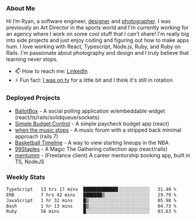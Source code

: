 ### About Me
Hi I’m Ryan, a software engineer, [designer](https://www.denvermullets.com/video) and [photographer](https://www.denvermullets.com/). I was previously an Art Director in the sports world and I'm currently working for an agency where I work on some cool stuff that I can't share! I'm really big into side projects and just enjoy coding and figuring out how to make apps hum. I love working with React, Typescript, Node.js, Ruby, and Ruby on Rails. I'm passionate about photography and design and I truly believe that learning never stops.

- 📫 How to reach me: [LinkedIn](https://www.linkedin.com/in/ryanvaznis)
- ⚡ Fun fact: [I was on tv](https://vimeo.com/381425882) for a little bit and I think it's still in rotation

### Deployed Projects
- [BallotBox](https://voteballotbox.com/) - A social polling application w/embeddable widget (react/ts/rails/solidqueue/sockets)
- [Simple Budget Control](https://simplebudgetcontrol.com/) - A simple paycheck budget app (react)
- [when the music stops](https://whenthemusicstops.net) - A music forum with a stripped back minimal approach (rails 7)
- [Basketball Timeline](https://basketball-timeline.com/?team=PHO&year=2023) - A way to view starting lineups in the NBA
- [99Staples](https://www.99staples.com/collections/denvermullets/9) - A Magic The Gathering collection app (react/rails)
- [mentumm](https://portal.mentumm.com/) - (Freelance client) A career mentorship booking app, built in TS, NodeJS

### Weekly Stats
<!--START_SECTION:waka-->

```txt
TypeScript   13 hrs 17 mins  █████████████░░░░░░░░░░░░   51.40 %
ERB          7 hrs 42 mins   ███████▒░░░░░░░░░░░░░░░░░   29.79 %
JavaScript   1 hr 32 mins    █▒░░░░░░░░░░░░░░░░░░░░░░░   05.98 %
Bash         1 hr 13 mins    █▒░░░░░░░░░░░░░░░░░░░░░░░   04.73 %
Ruby         56 mins         █░░░░░░░░░░░░░░░░░░░░░░░░   03.63 %
```

<!--END_SECTION:waka-->
